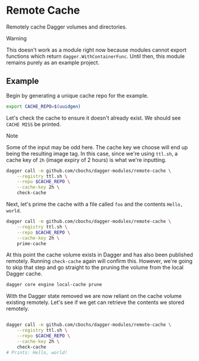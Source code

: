 # Remote Cache

Remotely cache Dagger volumes and directories.

> [!WARNING]
> This doesn't work as a module right now because modules cannot export
> functions which return `dagger.WithContainerFunc`. Until then, this module
> remains purely as an example project.

## Example

Begin by generating a unique cache repo for the example.

```sh
export CACHE_REPO=$(uuidgen)
```

Let's check the cache to ensure it doesn't already exist. We should see `CACHE MISS` be printed.

> [!NOTE]
> Some of the input may be odd here. The cache key we choose will end up being
> the resulting image tag. In this case, since we're using `ttl.sh`, a cache
> key of `2h` (image expiry of 2 hours) is what we're inputting.

```sh
dagger call -m github.com/cbochs/dagger-modules/remote-cache \
    --registry ttl.sh \
    --repo $CACHE_REPO \
    --cache-key 2h \
    check-cache
```

Next, let's prime the cache with a file called `foo` and the contents `Hello, world`.

```sh
dagger call -m github.com/cbochs/dagger-modules/remote-cache \
    --registry ttl.sh \
    --repo $CACHE_REPO \
    --cache-key 2h \
    prime-cache
```

At this point the cache volume exists in Dagger and has also been published
remotely. Running `check-cache` again will confirm this. However, we're going
to skip that step and go straight to the pruning the volume from the local
Dagger cache.

```sh
dagger core engine local-cache prune
```

With the Dagger state removed we are now reliant on the cache volume existing
remotely. Let's see if we get can retrieve the contents we stored remotely.

```sh

dagger call -m github.com/cbochs/dagger-modules/remote-cache \
    --registry ttl.sh \
    --repo $CACHE_REPO \
    --cache-key 2h \
    check-cache
# Prints: Hello, world!
```
